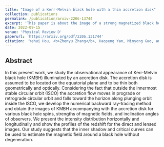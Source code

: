 ```yaml
---
title: "Image of a Kerr-Melvin black hole with a thin accretion disk"
collection: publications
permalink: /publication/arxiv-2206-13744
excerpt: 'This paper is about the image of a strong magnetized black hole with a thin accretion disk.'
date: 2022-09-15
venue: 'Physical Review D'
paperurl: 'https://arxiv.org/pdf/2206.131744'
citation: 'Yehui Hou, <b>Zhenyu Zhang</b>, Haopeng Yan, Minyong Guo, and Bin Chen, <i>Phys. Rev. D</i>, 106 (2022) 6, 064058'
---
```


Abstract
--------------

In this present work, we study the observational appearance of Kerr-Melvin black hole (KMBH) illuminated by an accretion disk. The accretion disk is assumed to be located on the equatorial plane and to be thin both geometrically and optically. Considering the fact that outside the innermost stable circular orbit (ISCO) the accretion flow moves in prograde or retrograde circular orbit and falls toward the horizon along plunging orbit inside the ISCO, we develop the numerical backward ray-tracing method and obtain the images of KMBH accompanying with the accretion disk for various black hole spins, strengths of magnetic fields, and inclination angles of observers. We present the intensity distribution horizontally and longitudinally and show the profiles of the redshift for the direct and lensed images. Our study suggests that the inner shadow and critical curves can be used to estimate the magnetic field around a black hole without degeneration.
